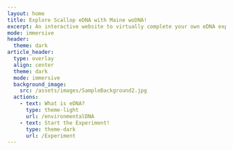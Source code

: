 ```yaml
---
layout: home
title: Explore Scallop eDNA with Maine woDNA!
excerpt: An interactive website to virtually complete your own eDNA experiment
mode: immersive
header:
  theme: dark
article_header:
  type: overlay
  align: center
  theme: dark
  mode: immersive
  background_image:
    src: /assets/images/SampleBackground2.jpg
  actions:
    - text: What is eDNA?
      type: theme-light
      url: /environmentalDNA
    - text: Start the Experiment!
      type: theme-dark
      url: /Experiment
---
```


